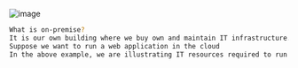 ![image](https://github.com/user-attachments/assets/198d259a-e159-4603-80c2-eb527676ab92)

```sh
What is on-premise?
It is our own building where we buy own and maintain IT infrastructure.
Suppose we want to run a web application in the cloud
In the above example, we are illustrating IT resources required to run the web application
```

